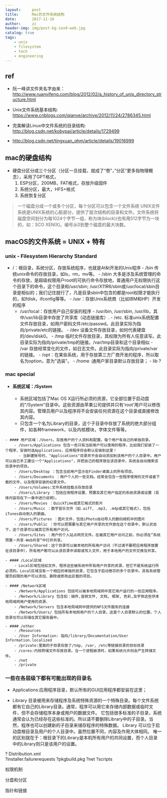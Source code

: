 ```yaml
---
layout:     post
title:      Mac的文件系统结构
date:       2017-11-16
author:     zz
header-img: img/post-bg-ios9-web.jpg
catalog: true
tags:
    - unix
    - filesystem 
    - tech
    - engineering 
---
```


## ref
- 阮一峰讲文件夹名字由来：http://www.ruanyifeng.com/blog/2012/02/a_history_of_unix_directory_structure.html

 - Unix文件系统基本结构: https://www.cnblogs.com/qianye/archive/2012/11/24/2786345.html

- 完美解读Linux中文件系统的目录结构: http://blog.csdn.net/kobypai/article/details/1729499

- http://blog.csdn.net/tingxuan_qhm/article/details/19016999


## mac的硬盘结构
- 硬盘分区分成三个分区（分区一旦挂载，就成了“卷”，”分区“更多指物理概念），采用了GPT格式，
    1. ESP分区，200MB，FAT格式，存放升级固件
    2. 系统分区，最大，HFS+格式
    3. 系统恢复分区

> 一个磁盘分成一个或多个分区，每个分区可以包含一个文件系统
> UNIX文件系统是UNIX系统的心脏部分，提供了层次结构的目录和文件。文件系统将磁盘空间划分为每1024个字节一组，称为块(block)(也有用512字节为一块的，如：SCO XENIX)。编号从0到整个磁盘的最大块数。
 

## macOS的文件系统 = UNIX + 特有

### unix - Filesystem Hierarchy Standard

   - /：根目录，系统分区，存放系统程序，也就是At&t开发的Unix程序
    - /bin 传统unix命令的存放目录，如ls，rm，mv等。
    - /sbin 大多是涉及系统管理的命令的存放，是超级权限用户root的可执行命令存放地，普通用户无权限执行这个目录下的命令，这个目录和/usr/sbin; /usr/X11R6/sbin或/usr/local/sbin目录是相似的；我们记住就行了，凡是目录sbin中包含的都是root权限才能执行的，如fdisk，ifconfig等等。
    - /usr：存放Unix系统商（比如IBM和HP）开发的程序
        - /usr/local：存放用户自己安装的程序
    - /usr/bin, /usr/sbin, /usr/lib，其中/usr/lib目录中存放了共享库（动态链接库）.
    - /etc. 标准unix系统配置文件存放目录，如用户密码文件/etc/passwd。此目录实际为指向/private/etc的链接。
    - /dev 设备文件存放目录，如何代表硬盘的/dev/disk0。
    - /tmp 临时文件存放目录，其权限为所有人任意读写。此目录实际为指向/private/tmp的链接。/var/tmp目录和这个目录相似
    - /var 存放经常变化的文件，如日志文件。此目录实际为指向/private/var的链接。
    - /opt：在某些系统，用于存放第三方厂商开发的程序，所以取名为option，意为"选装"。
    - /home :通用户家目录默认存放目录；
    - lib ?


### mac special
   -  #### 系统区域：/System
        - 系统区域包括了Mac OS X运行所必须的资源，它全部位置于启动盘的"/System"目录中。这些资源由苹果公司提供并只有'root'用户可以修改其内容。管理员用户以及程序将不会安装任何资源在这个目录或直接修改其内容。
        - 只包含一个名为Library的目录，这个子目录中存放了系统的绝大部分组件，如各种framework，以及内核模块，字体文件等等。

    - #### 用户区域：/Users，存放用户的个人资料和配置。每个用户有自己的单独目录。
        - /Users/Applications 包含一些只有当前用户可以使用的程序，比如我们安装了一个程序，安装时选Applications，应用程序将会默认安装到这里！
          - 当新建账号时，"Applications"目录并不会自动添加到该用户的个人目录中。用户可以自已手工建议一个"Applications"，并把自己的程序放在该目录中，系统会自动搜索该目录中的项目。 
        - /Users/Desktop ：包含当前用户显示在Finder桌面上的所有项目。 
        - /Users/Documents ：用户个人的一些文档。经常会包含一些程序使用的文件或者下载的文件，以及程序安装的纪录文件。 
        - /Users/Volumes:文件系统挂载点存放目录
        - /Users/Library ：包括应用程序设置、预置及其它用户指定的系统资源或设置（具体内容将在下一章中进行说明）。 
        - /Users/Movies ：QuickTime或其它格式的影片 
        - /Users/Music ：数字音乐文件（如.aiff, .mp3, .m4p或其它格式)，包括iTunes自动倒入的歌曲。 
        - /Users/Pictures ：图片文件，包括iPhoto自动导入的数码相机中的图片 
        - /Users/Public ：你可以把需要与其它用户共享的文件放在这个目录中，默认状态下，这个目录可以被其它所有用户访问。 
        - /Users/Sites ：用户的个人站点网页文件。在被其它用户访问之前，你必须在“系统预置－共享-Web共享“中打开共享。 
        - /Users/Shared：这个目录可以被本地的所有用户访问（不过请不要把应用程序放置在该目录中），所有用户都可以从该目录中读取或写入文件，用于本地用户的文件交换及共享。 
    
    - #### /Local区域
        - Local区域包括如文件、程序这些被系统中所有用户共享的资源，但它不是系统运行所必须的。Local区域没有一个相应的单独的目录，它包含于启动卷宗的多个目录中。具有系统管理员权限的用户可以添加、删除或修改此区载的项目。 
    
    - #### /Network区域
        - /Network/Applications 包括可以被本地局域网中其它用户运行的一些应用程序。 
        - /Network/Library 包含如：插件,音频文件, 文档, 框架, 色彩,及字体这些供本地局域网用户使用的资源. 
        - /Network/Servers 包含本地局域网中提供的NFS文件服务的连接 
        - /Network/Users/ 包括所有本地网用户的个人目录。这是个人目录默认的位置。个人目录也可以存储在其它服务器中。 
       
    - #### /other
        - /Resources
        - /User Information: 指向/library/Documentation/User Information.localized 
        - /private:里面的子目录存放了/tmp, /var, /etc等链接目录的目标目录
        - /cores:内核转储文件存放目录。当一个进程崩溃时，如果系统允许则会产生转储文件。 
        - /net
        - /private 

### 一些在各层级下都有可能出现的目录名
- Applications:应用程序目录，默认所有的GUI应用程序都安装在这里；

- Library 目录被用来存储程序及系统特殊资源的一个特殊目录。每个文件系统都有它自己的Library目录。通常，程序可以用它来存储内部数据或临时文件，但不会存储程序本身或用户的数据文件。 它包括很多标准的子目录，系统通常会认为已经存在这些标准的。所以请不要删除Library中的子目录。当然，程序也可以创建新的子目录来储存程序的特殊数据。 
Library 可以位于启动盘根目录及用户的个人目录中。虽然位置不同，内容及作用大体相同。 
唯一的区别就在于：根目录下的Library是本机所有用户的共同设置，而个人目录中的Library则只是该用户的设置。 




? Distribution.xml        
?installer.failurerequests
?pkgbuild.pkg
?net
?scripts




权限机制

分盘和分区

指针和链接
